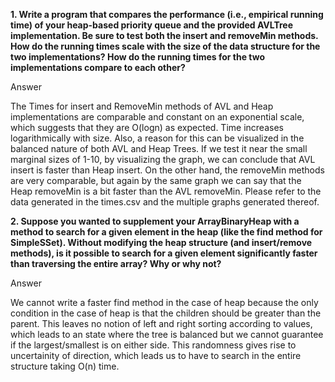 **1. Write a program that compares the performance (i.e., empirical running time) of your heap-based priority queue and the provided AVLTree implementation. Be sure to test both the insert and removeMin methods. How do the running times scale with the size of the data structure for the two implementations? How do the running times for the two implementations compare to each other?**

Answer

The Times for insert and RemoveMin methods of AVL and Heap implementations are comparable and constant on an exponential scale, which suggests that they are O(logn) as expected. Time increases logarithmically with size. Also, a reason for this can be visualized in the balanced nature of both AVL and Heap Trees. If we test it near the small marginal sizes of 1-10, by visualizing the graph, we can conclude that AVL insert is faster than Heap insert. On the other hand, the removeMin methods are very comparable, but again by the same graph we can say that the Heap removeMin is a bit faster than the AVL removeMin. Please refer to the data generated in the times.csv and the multiple graphs generated thereof.



**2. Suppose you wanted to supplement your ArrayBinaryHeap with a method to search for a given element in the heap (like the find method for SimpleSSet). Without modifying the heap structure (and insert/remove methods), is it possible to search for a given element significantly faster than traversing the entire array? Why or why not?**

Answer

We cannot write a faster find method in the case of heap because the only condition in the case of heap is that the children should be greater than the parent. This leaves no notion of left and right sorting according to values, which leads to an state where the tree is balanced but we cannot guarantee if the largest/smallest is on either side. This randomness gives rise to uncertainity of direction, which leads us to have to search in the entire structure taking O(n) time.
